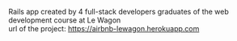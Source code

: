 Rails app created by 4 full-stack developers graduates of the web development course at Le Wagon             
url of the project: https://airbnb-lewagon.herokuapp.com
